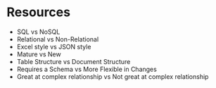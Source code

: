# Resources

- SQL vs NoSQL
- Relational vs Non-Relational
- Excel style vs JSON style
- Mature vs New
- Table Structure vs Document Structure
- Requires a Schema vs More Flexible in Changes
- Great at complex relationship vs Not great at complex relationship
